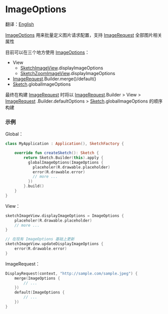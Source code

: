 # ImageOptions

翻译：[English](image_options.md)

[ImageOptions] 用来批量定义图片请求配置，支持 [ImageRequest] 全部图片相关属性

目前可以在三个地方使用 [ImageOptions]：

* View
    * [SketchImageView].displayImageOptions
    * [SketchZoomImageView].displayImageOptions
* [ImageRequest].Builder.merge()/default()
* [Sketch].globalImageOptions

最终在构建 [ImageRequest] 时将以 [ImageRequest].Builder > View > [ImageRequest]
.Builder.defaultOptions > [Sketch].globalImageOptions 的顺序构建

### 示例

Global：

```kotlin
class MyApplication : Application(), SketchFactory {

    override fun createSketch(): Sketch {
        return Sketch.Builder(this).apply {
          globalImageOptions(ImageOptions {
            placeholer(R.drawable.placeholder)
            error(R.drawable.error)
            // more ...
          })
        }.build()
    }
}
```

View：

```kotlin
sketchImageView.displayImageOptions = ImageOptions {
    placeholer(R.drawable.placeholder)
    // more ...
}

// 在现有 ImageOptions 基础上更新
sketchImageView.updateDisplayImageOptions {
    error(R.drawable.error)
}
```

ImageRequest：

```kotlin
DisplayRequest(context, "http://sample.com/sample.jpeg") {
    merge(ImageOptions {
        // ...
    })
    default(ImageOptions {
        // ...
    })
}
```

[Sketch]: ../../sketch-core/src/main/kotlin/com/github/panpf/sketch/Sketch.kt

[ImageRequest]: ../../sketch-core/src/main/kotlin/com/github/panpf/sketch/request/ImageRequest.kt

[ImageOptions]: ../../sketch-core/src/main/kotlin/com/github/panpf/sketch/request/ImageOptions.kt

[SketchImageView]: ../../sketch-extensions-core/src/main/kotlin/com/github/panpf/sketch/SketchImageView.kt

[SketchZoomImageView]: ../../sketch-zoom/src/main/kotlin/com/github/panpf/sketch/zoom/SketchZoomImageView.kt